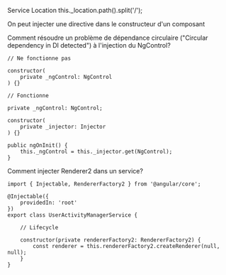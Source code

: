 Service Location
    this._location.path().split('/');

On peut injecter une directive dans le constructeur d'un composant

Comment résoudre un problème de dépendance circulaire ("Circular dependency in DI detected") à l'injection du NgControl?

    // Ne fonctionne pas

    constructor(
        private _ngControl: NgControl
    ) {}

    // Fonctionne

    private _ngControl: NgControl;

    constructor(
        private _injector: Injector
    ) {}

    public ngOnInit() {
        this._ngControl = this._injector.get(NgControl);
    }

Comment injecter Renderer2 dans un service?

    import { Injectable, RendererFactory2 } from '@angular/core';

    @Injectable({
        providedIn: 'root'
    })
    export class UserActivityManagerService {

        // Lifecycle

        constructor(private rendererFactory2: RendererFactory2) {
            const renderer = this.rendererFactory2.createRenderer(null, null);
        }
    }
